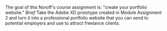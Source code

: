 The goal of this Noroff's course assignment is: "create your portfolio website."
*Brief*
Take the Adobe XD prototype created in Module Assignment 2 and turn it into a professional
portfolio website that you can send to potential employers and use to attract freelance clients.
